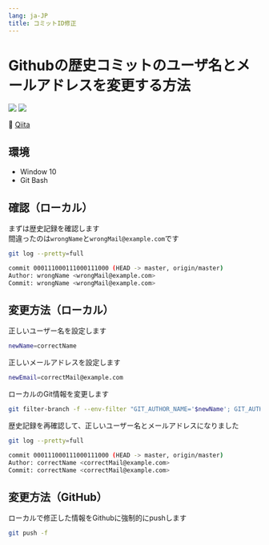 ```yaml
---
lang: ja-JP
title: コミットID修正
---
```


# Githubの歴史コミットのユーザ名とメールアドレスを変更する方法

![](https://img.shields.io/badge/-Git-9ca3af.svg?logo=git&style=popout-square)  ![](https://img.shields.io/badge/-Github-9ca3af.svg?logo=github&style=popout-square)



📡  [Qiita](https://qiita.com/kensoz/items/b1f92b75ff0446ec6ed1)


## 環境

+ Window 10
+ Git Bash



## 確認（ローカル）

まずは歴史記録を確認します  
間違ったのは`wrongName`と`wrongMail@example.com`です

```bash
git log --pretty=full

commit 000111000111000111000 (HEAD -> master, origin/master)
Author: wrongName <wrongMail@example.com>
Commit: wrongName <wrongMail@example.com>
```

### 

## 変更方法（ローカル）

正しいユーザー名を設定します

```bash
newName=correctName
```

正しいメールアドレスを設定します

```bash
newEmail=correctMail@example.com
```

ローカルのGit情報を変更します

```bash
git filter-branch -f --env-filter "GIT_AUTHOR_NAME='$newName'; GIT_AUTHOR_EMAIL='$newEmail'; GIT_COMMITTER_NAME='$newName'; GIT_COMMITTER_EMAIL='$newEmail';" HEAD
```

歴史記録を再確認して、正しいユーザー名とメールアドレスになりました

```bash
git log --pretty=full

commit 000111000111000111000 (HEAD -> master, origin/master)
Author: correctName <correctMail@example.com>
Commit: correctName <correctMail@example.com>
```



## 変更方法（GitHub）

ローカルで修正した情報をGithubに強制的にpushします

```bash
git push -f
```

